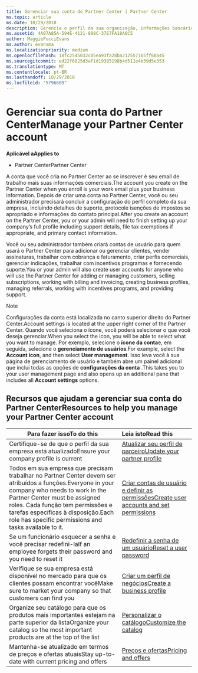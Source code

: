 ```yaml
---
title: Gerenciar sua conta do Partner Center | Partner Center
ms.topic: article
ms.date: 10/29/2018
description: Gerencie o perfil da sua organização, informações bancárias e fiscais e seus usuários.
ms.assetid: 4A07A85A-594E-4121-808C-37E7FA18A0C5
author: MaggiePucciEvans
ms.author: evansma
ms.localizationpriority: medium
ms.openlocfilehash: 18fc2545032c05ea93fa28ba212557165ff68a45
ms.sourcegitcommit: ed22f6825d3af1d19385198b4d511e4b39d5e353
ms.translationtype: MT
ms.contentlocale: pt-BR
ms.lasthandoff: 10/29/2018
ms.locfileid: "5796609"
---
```

# <a name="manage-your-partner-center-account"></a><span data-ttu-id="5d561-103">Gerenciar sua conta do Partner Center</span><span class="sxs-lookup"><span data-stu-id="5d561-103">Manage your Partner Center account</span></span>

**<span data-ttu-id="5d561-104">Aplicável a</span><span class="sxs-lookup"><span data-stu-id="5d561-104">Applies to</span></span>**

-  <span data-ttu-id="5d561-105">Partner Center</span><span class="sxs-lookup"><span data-stu-id="5d561-105">Partner Center</span></span>

<span data-ttu-id="5d561-106">A conta que você cria no Partner Center ao se inscrever é seu email de trabalho mais suas informações comerciais.</span><span class="sxs-lookup"><span data-stu-id="5d561-106">The account you create on the Partner Center when you enroll is your work email plus your business information.</span></span> <span data-ttu-id="5d561-107">Depois de criar uma conta no Partner Center, você ou seu administrador precisará concluir a configuração do perfil completo da sua empresa, incluindo detalhes de suporte, protocole isenções de impostos se apropriado e informações do contato principal.</span><span class="sxs-lookup"><span data-stu-id="5d561-107">After you create an account on the Partner Center, you or your admin will need to finish setting up your company’s full profile including support details, file tax exemptions if appropriate, and primary contact information.</span></span> 

<span data-ttu-id="5d561-108">Você ou seu administrador também criará contas de usuário para quem usará o Partner Center para adicionar ou gerenciar clientes, vender assinaturas, trabalhar com cobrança e faturamento, criar perfis comerciais, gerenciar indicações, trabalhar com incentivos programas e fornecendo suporte.</span><span class="sxs-lookup"><span data-stu-id="5d561-108">You or your admin will also create user accounts for anyone who will use the Partner Center for adding or managing customers, selling subscriptions, working with billing and invoicing, creating business profiles, managing referrals, working with incentives programs, and providing support.</span></span>

>[!NOTE]
><span data-ttu-id="5d561-109">Configurações da conta está localizada no canto superior direito do Partner Center.</span><span class="sxs-lookup"><span data-stu-id="5d561-109">Account settings is located at the upper right corner of the Partner Center.</span></span> <span data-ttu-id="5d561-110">Quando você seleciona o ícone, você poderá selecionar o que você deseja gerenciar.</span><span class="sxs-lookup"><span data-stu-id="5d561-110">When you select the icon, you will be able to select what you want to manage.</span></span> <span data-ttu-id="5d561-111">Por exemplo, selecione o **ícone da conta**e, em seguida, selecione o **gerenciamento de usuários**.</span><span class="sxs-lookup"><span data-stu-id="5d561-111">For example, select the **Account icon**, and then select **User management**.</span></span> <span data-ttu-id="5d561-112">Isso leva você à sua página de gerenciamento de usuário e também abre um painel adicional que inclui todas as opções de **configurações da conta** .</span><span class="sxs-lookup"><span data-stu-id="5d561-112">This takes you to your user management page and also opens up an additional pane that includes all **Account settings** options.</span></span>


## <a name="resources-to-help-you-manage-your-partner-center-account"></a><span data-ttu-id="5d561-113">Recursos que ajudam a gerenciar sua conta do Partner Center</span><span class="sxs-lookup"><span data-stu-id="5d561-113">Resources to help you manage your Partner Center account</span></span>

|**<span data-ttu-id="5d561-114">Para fazer isso</span><span class="sxs-lookup"><span data-stu-id="5d561-114">To do this</span></span>**   |**<span data-ttu-id="5d561-115">Leia isto</span><span class="sxs-lookup"><span data-stu-id="5d561-115">Read this</span></span>**   |
|-----------------------|:-----------------------|
|<span data-ttu-id="5d561-116">Certifique-se de que o perfil da sua empresa está atualizado</span><span class="sxs-lookup"><span data-stu-id="5d561-116">Ensure your company profile is current</span></span>   |[<span data-ttu-id="5d561-117">Atualizar seu perfil de parceiro</span><span class="sxs-lookup"><span data-stu-id="5d561-117">Update your partner profile</span></span>](update-your-partner-profile.md)|
|<span data-ttu-id="5d561-118">Todos em sua empresa que precisam trabalhar no Partner Center devem ser atribuídos a funções.</span><span class="sxs-lookup"><span data-stu-id="5d561-118">Everyone in your company who needs to work in the Partner Center must be assigned roles.</span></span> <span data-ttu-id="5d561-119">Cada função tem permissões e tarefas específicas à disposição.</span><span class="sxs-lookup"><span data-stu-id="5d561-119">Each role has specific permissions and tasks available to it.</span></span>|[<span data-ttu-id="5d561-120">Criar contas de usuário e definir as permissões</span><span class="sxs-lookup"><span data-stu-id="5d561-120">Create user accounts and set permissions</span></span>](create-user-accounts-and-set-permissions.md)|
|<span data-ttu-id="5d561-121">Se um funcionário esquecer a senha e você precisar redefini-la</span><span class="sxs-lookup"><span data-stu-id="5d561-121">If an employee forgets their password and you need to reset it</span></span>  |[<span data-ttu-id="5d561-122">Redefinir a senha de um usuário</span><span class="sxs-lookup"><span data-stu-id="5d561-122">Reset a user password</span></span>](reset-a-user-password.md)|
|<span data-ttu-id="5d561-123">Verifique se sua empresa está disponível no mercado para que os clientes possam encontrar você</span><span class="sxs-lookup"><span data-stu-id="5d561-123">Make sure to market your company so that customers can find you</span></span>   |[<span data-ttu-id="5d561-124">Criar um perfil de negócios</span><span class="sxs-lookup"><span data-stu-id="5d561-124">Create a business profile</span></span>](create-a-marketing-profile.md)|
|<span data-ttu-id="5d561-125">Organize seu catálogo para que os produtos mais importantes estejam na parte superior da lista</span><span class="sxs-lookup"><span data-stu-id="5d561-125">Organize your catalog so the most important products are at the top of the list</span></span>   |[<span data-ttu-id="5d561-126">Personalizar o catálogo</span><span class="sxs-lookup"><span data-stu-id="5d561-126">Customize the catalog</span></span>](customize-the-catalog.md)|
|<span data-ttu-id="5d561-127">Mantenha-se atualizado em termos de preços e ofertas atuais</span><span class="sxs-lookup"><span data-stu-id="5d561-127">Stay up-to-date with current pricing and offers</span></span>   |[<span data-ttu-id="5d561-128">Preços e ofertas</span><span class="sxs-lookup"><span data-stu-id="5d561-128">Pricing and offers</span></span>](pricing-and-offers.md)|













 

 



